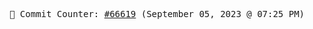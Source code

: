 <p align="center">
    <samp>
        📮 Commit Counter: <a href="https://github.com/Javascript-void0/Javascript-void0/commits/main">#66619</a> (September 05, 2023 @ 07:25 PM)
    </samp>
</p>
